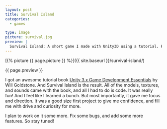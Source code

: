 ```yaml
---
layout: post
title: Survival Island
categories:
  - games

type: image
picture: survival.jpg
preview: |
  Survival Island: A short game I made with Unity3D using a tutorial. Play it <a href="http://sofyk.com/survival-island/">HERE</a>!
---
```


[{% picture {{ page.picture }} %}]({{ site.baseurl }}/survival-island/)

{{ page.preview }}

I got an awesome tutorial book [Unity 3.x Game Development Essentials](https://www.amazon.com/Unity-3-x-Game-Development-Essentials/dp/1849691444/) by Will Goldstone. And Survival Island is the result. All of the models, textures, and sounds came with the book, and all I had to do is code. It was really fun! And I feel like I learned a bunch. But most importantly, it gave me focus and direction. It was a good size first project to give me confidence, and fill me with drive and curiosity for more.

I plan to work on it some more. Fix some bugs, and add some more features. So stay tuned!
